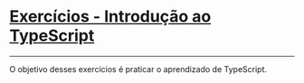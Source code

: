 # [Exercícios - Introdução ao TypeScript](./exercises/)

---

O objetivo desses exercícios é praticar o aprendizado de TypeScript.
